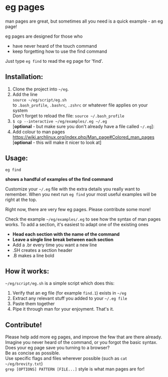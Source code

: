 # eg pages
man pages are great, but sometimes all you need is a quick example - an eg page!

eg pages are designed for those who
  - have never heard of the touch command
  - keep forgetting how to use the find command

Just type `eg find` to read the eg page for 'find'.

## Installation:
1.  Clone the project into `~/eg`.
2.  Add the line   
    `source ~/eg/script/eg.sh`   
    to `.bash_profile`, `.bashrc`, `.zshrc` or whatever file applies on your system  
    Don't forget to reload the file: 
    `source ~/.bash_profile` 
3. `$ cp --interactive ~/eg/examples/.eg ~/.eg`   
    [**optional** - but make sure you don't already have a file called `~/.eg`]: 
4.  Add colour to man pages https://wiki.archlinux.org/index.php/Man_page#Colored_man_pages   
    [**optional** - this will make it nicer to look at]

## Usage:
`eg find`   
    
**shows a handful of examples of the find command**
  
Customize your `~/.eg` file with the extra details you really want to remember. 
When you next run `eg find` your most useful examples will be right at the top.

Right now, there are very few eg pages. Please contribute some more!

Check the example `~/eg/examples/.eg` to see how the syntax of man pages works.
To add a section, it's easiest to adapt one of the existing ones
- **Head each section with the name of the command**
- **Leave a single line break between each section**
- Add a .br every time you want a new line
- .SH creates a section header
- .B makes a line bold

## How it works:
`~/eg/script/eg.sh` is a simple script which does this:  
1. Verify that an eg file (for example `find.1`) exists in `~/eg`  
2. Extract any relevant stuff you added to your `~/.eg file`  
3. Paste them together  
4. Pipe it through man for your enjoyment. That's it.  

## Contribute!
Please help add more eg pages, and improve the few that are there already.  
Imagine you never heard of the command, or you forgot the basic syntax.  
Does your eg page save you turning to a browser?  
Be as concise as possible.  
Use specific flags and files wherever possible (such as `cat ~/eg/brevity.txt`)  
`grep [OPTIONS] PATTERN [FILE...]` style is what man pages are for!

